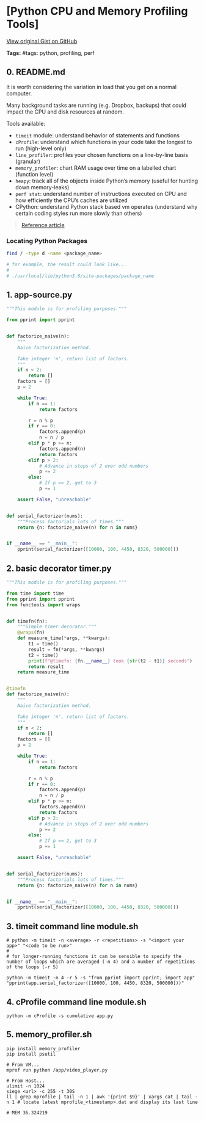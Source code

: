 # [Python CPU and Memory Profiling Tools] 

[View original Gist on GitHub](https://gist.github.com/Integralist/dfae68eccb8c4cdbd0e405fe6bc808cf)

**Tags:** #tags: python, profiling, perf

## 0. README.md

It is worth considering the variation in load that you get on a normal computer. 

Many background tasks are running (e.g. Dropbox, backups) that could impact the CPU and disk resources at random.

Tools available:

* `timeit` module: understand behavior of statements and functions
* `cProfile`: understand which functions in your code take the longest to run (high-level only)
* `line_profiler`: profiles your chosen functions on a line-by-line basis (granular)
* `memory_profiler`: chart RAM usage over time on a labelled chart (function level)
* `heapy`: track all of the objects inside Python’s memory (useful for hunting down memory-leaks)
* `perf stat`: understand number of instructions executed on CPU and how efficiently the CPU’s caches are utilized
* CPython: understand Python stack based vm operates (understand why certain coding styles run more slowly than others)

> [Reference article](http://www.marinamele.com/7-tips-to-time-python-scripts-and-control-memory-and-cpu-usage)

### Locating Python Packages

```bash
find / -type d -name <package_name>

# for example, the result could look like...
#
# ./usr/local/lib/python3.6/site-packages/package_name
```

## 1. app-source.py

```python
"""This module is for profiling purposes."""

from pprint import pprint


def factorize_naive(n):
    """
    Naive factorization method.

    Take integer 'n', return list of factors.
    """
    if n < 2:
        return []
    factors = []
    p = 2

    while True:
        if n == 1:
            return factors

        r = n % p
        if r == 0:
            factors.append(p)
            n = n / p
        elif p * p >= n:
            factors.append(n)
            return factors
        elif p > 2:
            # Advance in steps of 2 over odd numbers
            p += 2
        else:
            # If p == 2, get to 3
            p += 1

    assert False, "unreachable"


def serial_factorizer(nums):
    """Process factorials lots of times."""
    return {n: factorize_naive(n) for n in nums}


if __name__ == "__main__":
    pprint(serial_factorizer([10000, 100, 4450, 8320, 500000]))

```

## 2. basic decorator timer.py

```python
"""This module is for profiling purposes."""

from time import time
from pprint import pprint
from functools import wraps


def timefn(fn):
    """Simple timer decorator."""
    @wraps(fn)
    def measure_time(*args, **kwargs):
        t1 = time()
        result = fn(*args, **kwargs)
        t2 = time()
        print(f"@timefn: {fn.__name__} took {str(t2 - t1)} seconds")
        return result
    return measure_time


@timefn
def factorize_naive(n):
    """
    Naive factorization method.

    Take integer 'n', return list of factors.
    """
    if n < 2:
        return []
    factors = []
    p = 2

    while True:
        if n == 1:
            return factors

        r = n % p
        if r == 0:
            factors.append(p)
            n = n / p
        elif p * p >= n:
            factors.append(n)
            return factors
        elif p > 2:
            # Advance in steps of 2 over odd numbers
            p += 2
        else:
            # If p == 2, get to 3
            p += 1

    assert False, "unreachable"


def serial_factorizer(nums):
    """Process factorials lots of times."""
    return {n: factorize_naive(n) for n in nums}


if __name__ == "__main__":
    pprint(serial_factorizer([10000, 100, 4450, 8320, 500000]))
```

## 3. timeit command line module.sh

```shell
# python -m timeit -n <average> -r <repetitions> -s "<import your app>" "<code to be run>"
#
# for longer-running functions it can be sensible to specify the number of loops which are averaged (-n 4) and a number of repetitions of the loops (-r 5)

python -m timeit -n 4 -r 5 -s "from pprint import pprint; import app" "pprint(app.serial_factorizer([10000, 100, 4450, 8320, 500000]))"
```

## 4. cProfile command line module.sh

```shell
python -m cProfile -s cumulative app.py
```

## 5. memory_profiler.sh

```shell
pip install memory_profiler
pip install psutil

# From VM...
mprof run python /app/video_player.py

# From Host...
ulimit -n 1024
siege <url> -c 255 -t 30S
ll | grep mprofile | tail -n 1 | awk '{print $9}' | xargs cat | tail -n 1 # locate latest mprofile_<timestamp>.dat and display its last line

# MEM 36.324219

```

